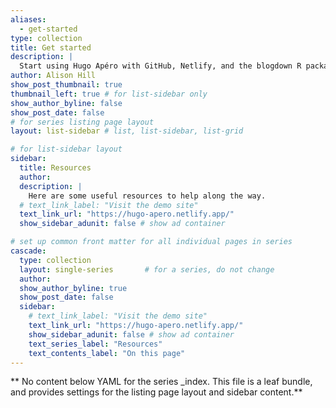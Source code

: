 ```yaml
---
aliases:
  - get-started
type: collection
title: Get started
description: |
  Start using Hugo Apéro with GitHub, Netlify, and the blogdown R package with RStudio.
author: Alison Hill
show_post_thumbnail: true
thumbnail_left: true # for list-sidebar only
show_author_byline: false
show_post_date: false
# for series listing page layout
layout: list-sidebar # list, list-sidebar, list-grid

# for list-sidebar layout
sidebar: 
  title: Resources
  author:
  description: |
    Here are some useful resources to help along the way.
  # text_link_label: "Visit the demo site"
  text_link_url: "https://hugo-apero.netlify.app/"
  show_sidebar_adunit: false # show ad container

# set up common front matter for all individual pages in series
cascade:
  type: collection
  layout: single-series       # for a series, do not change
  author:
  show_author_byline: true
  show_post_date: false
  sidebar:
    # text_link_label: "Visit the demo site"
    text_link_url: "https://hugo-apero.netlify.app/"
    show_sidebar_adunit: false # show ad container
    text_series_label: "Resources" 
    text_contents_label: "On this page" 
---
```


** No content below YAML for the series _index. This file is a leaf bundle, and provides settings for the listing page layout and sidebar content.**
